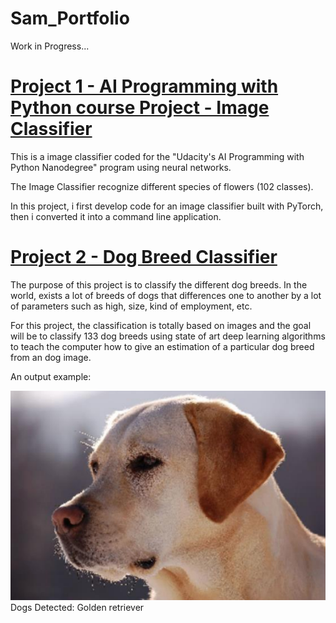 # Sam_Portfolio
Work in Progress...

# [Project 1 - AI Programming with Python course Project - Image Classifier](https://github.com/samux87/Image_Classifier)

This is a image classifier coded for the "Udacity's AI Programming with Python Nanodegree" program using neural networks.

The Image Classifier recognize different species of flowers (102 classes).

In this project, i first develop code for an image classifier built with PyTorch, then i converted it into a command line application.


# [Project 2 - Dog Breed Classifier](https://github.com/samux87/Dog_Breed_Classifier)

The purpose of this project is to classify the different dog breeds. In the world, exists a lot of breeds of dogs that differences one to another by a lot of parameters such as high, size, kind of employment, etc. 

For this project, the classification is totally based on images and the goal will be to classify 133 dog breeds using state of art deep learning algorithms to teach the computer how to give an estimation of a particular dog breed from an dog image.

An output example:

![Dogs Detected: Golden retriever](images/dog.png)
Dogs Detected: Golden retriever
